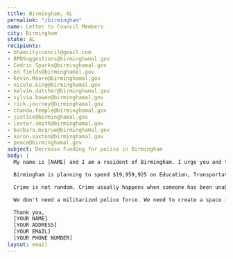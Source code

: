 ```yaml
---
title: Birmingham, AL
permalink: "/birmingham"
name: Letter to Council Members
city: Birmingham
state: AL
recipients:
- bhamcitycouncil@gmail.com
- BPDSuggestions@birminghamal.gov
- Cedric.Sparks@birminghamal.gov
- ed.fields@birminghamal.gov
- Kevin.Moore@birminghamal.gov
- nicole.king@birminghamal.gov
- kelvin.datcher@birminghamal.gov
- sylvia.bowen@birminghamal.gov
- rick.journey@birminghamal.gov
- chanda.temple@birminghamal.gov
- justice@birminghamal.gov
- lester.smith@birminghamal.gov
- barbara.mcgrue@birminghamal.gov
- aaron.saxton@birminghamal.gov
- peace@birminghamal.gov
subject: Decrease Funding for police in Birmingham
body: |
  My name is [NAME] and I am a resident of Birmingham. I urge you and the rest of the city council to amend the future budget for 2021 and all future budgets. I would like to redirect money away from BPD and into social service programs that will benefit public health and our own communities, especially communities of color. The recently passed budget for 2020 suggests that the largest fraction of the city’s budget should go to policing ($92,775,797), which is over 30% larger than even the second largest allocation of funds, fire ($67,814,889).

  Birmingham is planning to spend $19,959,925 on Education, Transportation, Housing for Mentally Ill, Youth Programs, City Owned Arts/Recreation Centers, Emergency Medical System, and Social Services. Birmingham is planning to spend 4.65 times more on the police than on social programs to better the future of this city. This planned spending is not in conjunction with the stated values of the city: Safe, Secure, and Sustainable Communities; Healthy, Thriving, and Diverse Neighborhoods; High-Performing 21st Century Education and Workforce Development Systems; etc. If this is truly representative of the council’s thoughts on how funds should be allocated in a city in which over 1,000 of my neighbors (Birmingham + Jefferson County) are currently experiencing homelessness and in which nearly 59,000 of my neighbors (downtown Birmingham) are impoverished and at risk of becoming homeless, I am ashamed to call Birmingham my home and I am ashamed to call you my elected officials.

  Crime is not random. Crime usually happens when someone has been unable to meet their basic needs through other means. So, to really "fight crime," we don't need more police officers - we need more jobs, more educational opportunities, more arts programs, more community centers, more mental health resources, as well as more of a say in how our own communities function. This is a long transition process but change starts with reallocating this funding!

  We don't need a militarized police force. We need to create a space in which more mental health service providers, social workers, victim/survivor advocates, religious leaders, neighbors, and friends - all of the people who really make up our community - can look out for one another. Mayor Woodfin, will you look out for me, and will you look out for us?

  Thank you,
  [YOUR NAME]
  [YOUR ADDRESS]
  [YOUR EMAIL]
  [YOUR PHONE NUMBER]
layout: email
---
```


